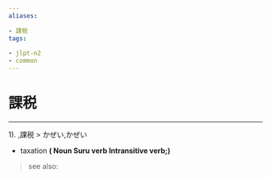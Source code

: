 ```yaml
---
aliases:
    
- 課税
tags:
    
- jlpt-n2
- common
---
```


# 課税
---
1).
,課税 > かぜい,かぜい

- taxation
**( Noun Suru verb Intransitive verb;)**
> see also: 
            